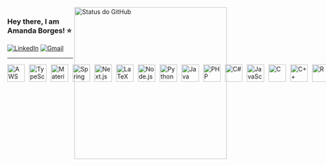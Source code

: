 <img align='right' width="350px" src="https://github-readme-stats.vercel.app/api?username=amandadecassiaborges&show_icons=true&title_color=783c00&text_color=af552e&icon_color=783c00&bg_color=f8efd4&cache_seconds=2300" alt="Status do GitHub">

### Hey there, I am Amanda Borges! ⭐

[![LinkedIn](https://img.shields.io/badge/LinkedIn-%230077B5.svg?logo=linkedin&logoColor=white)](https://www.linkedin.com/in/amandadecassiaborges/)
[![Gmail](https://img.shields.io/badge/Gmail-D14836?logo=gmail&logoColor=white)](mailto:amandaborgeses@gmail.com)

---

<div style="display: flex; align-items: center; gap: 10px;">
  <img src="https://skillicons.dev/icons?i=aws" alt="AWS" width="40" height="40">
  <img src="https://skillicons.dev/icons?i=typescript" alt="TypeScript" width="40" height="40">
  <img src="https://skillicons.dev/icons?i=materialui" alt="Material-UI" width="40" height="40">
  <img src="https://skillicons.dev/icons?i=spring" alt="Spring" width="40" height="40">
  <img src="https://skillicons.dev/icons?i=next" alt="Next.js" width="40" height="40">
  <img src="https://skillicons.dev/icons?i=latex" alt="LaTeX" width="40" height="40">
  <img src="https://skillicons.dev/icons?i=nodejs" alt="Node.js" width="40" height="40">
  <img src="https://skillicons.dev/icons?i=python" alt="Python" width="40" height="40">
  <img src="https://skillicons.dev/icons?i=java" alt="Java" width="40" height="40">
  <img src="https://skillicons.dev/icons?i=php" alt="PHP" width="40" height="40">
  <img src="https://skillicons.dev/icons?i=cs" alt="C#" width="40" height="40">
  <img src="https://skillicons.dev/icons?i=javascript" alt="JavaScript" width="40" height="40">
  <img src="https://skillicons.dev/icons?i=c" alt="C" width="40" height="40">
  <img src="https://skillicons.dev/icons?i=cpp" alt="C++" width="40" height="40">
  <img src="https://skillicons.dev/icons?i=r" alt="R" width="40" height="40">
  <img src="https://skillicons.dev/icons?i=mysql" alt="MySQL" width="40" height="40">
  <img src="https://skillicons.dev/icons?i=postgres" alt="PostgreSQL" width="40" height="40">
  <img src="https://skillicons.dev/icons?i=mongodb" alt="MongoDB" width="40" height="40">
  <img src="https://skillicons.dev/icons?i=docker" alt="Docker" width="40" height="40">
</div>
